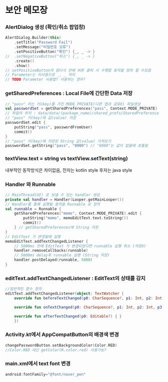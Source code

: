 # 보안 메모장

### AlertDialog 생성 (확인/취소 팝업창)
~~~kotlin
AlertDialog.Builder(this)
    .setTitle("Password Fail")
    .setMessage("비밀번호 오류")
    .setPositiveButton("확인") {_, _ -> }
//	.setNegativeButton("취소") {_, _ -> }
    .create()
    .show()
// setPositiveButton의 람다식 안에 버튼 클릭 시 수행할 동작을 정의 할 수있음
// Parameter는 미사용으로 _, _ 처리
// TODO Parameter 사용법? 사용하는 경우?
~~~

### getSharedPreferences : Local File에 간단한 Data 저장
~~~kotlin
// "pass" 라는 키(key)를 가진 MODE_PRIVATE(다른 앱과 공유X) 파일생성
val passwordSet = getSharedPreferences("pass", Context.MODE_PRIVATE)
// 파일의 위치 : data/data/(package_name)/shared_prefs/SharedPreference
// "pass" 키(key)에 값(value) 저장
passwordSet.edit {
    putString("pass", passwordFromUser)
    commit()
}
// "pass" 키(key)에 저장된 String 값(value) 가져오기
passwordSet.getString("pass", "0000") // "0000"는 값이 없을때 호출됨
~~~

### textView.text = string  vs  textView.setText(string)
내부적인 동작방식은 차이없음, 전자는 kotlin style 후자는 java style

### Handler 와 Runnable
~~~kotlin
// MainThread(UI) 로 보낼 수 있는 handler 생성
private val handler = Handler(Looper.getMainLooper())
// Handler를 통해 실행될 동작을 Runnable 로 정의
val runnable = Runnable {
    getSharedPreferences("memo", Context.MODE_PRIVATE).edit {
        putString("memo", memoEditText.text.toString())
		commit()
    } // getSharedPreferences에 String 저장
}
// EditText 가 변경될때 실행
memoEditText.addTextChangedListener {
    // 5000ms 전에 EditText 가 변경되었다면 runnable 실행 취소 (저장X)
	handler.removeCallbacks(runnable)
	// 5000ms delay후 runnable 실행 (String 저장)
    handler.postDelayed(runnable, 5000)
}
~~~

### editText.addTextChangedListener : EditText의 상태를 감지
~~~kotlin
//일반적인 함수 정의
editText.addTextChangedListener(object: TextWatcher {
    override fun beforeTextChanged(p0: CharSequence?, p1: Int, p2: Int, p3: Int) { }

    override fun onTextChanged(p0: CharSequence?, p1: Int, p2: Int, p3: Int) { "주로 텍스트가 변화 되었을때 처리" }

	override fun afterTextChanged(p0: Editable?) { }
    })
~~~

### Activity.kt에서 AppCompatButton의 배경색 변경
~~~kotlin
changePasswordButton.setBackgroundColor(Color.RED)
//Color.RED 대신 getColor(R.color.red) 사용가능?
~~~

### main.xml에서 text font 변경
~~~kotlin
android:fontFamily="@font/naver_pen"
~~~
